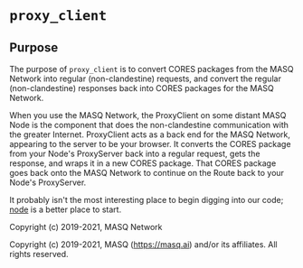 # `proxy_client`

## Purpose
The purpose of `proxy_client` is to convert CORES packages from the MASQ Network into regular (non-clandestine) requests,
and convert the regular (non-clandestine) responses back into CORES packages for the MASQ Network.

When you use the MASQ Network, the ProxyClient on some distant MASQ Node is the component that does the
non-clandestine communication with the greater Internet. ProxyClient acts as a back end for the MASQ Network, appearing
to the server to be your browser. It converts the CORES package from your Node's ProxyServer back into a regular 
request, gets the response, and wraps it in a new CORES package. That CORES package goes back onto the MASQ Network 
to continue on the Route back to your Node's ProxyServer.

It probably isn't the most interesting place to begin digging into our code;
[node](https://github.com/MASQ-Project/Node/tree/master/node)
is a better place to start.

Copyright (c) 2019-2021, MASQ Network

Copyright (c) 2019-2021, MASQ (https://masq.ai) and/or its affiliates. All rights reserved.
